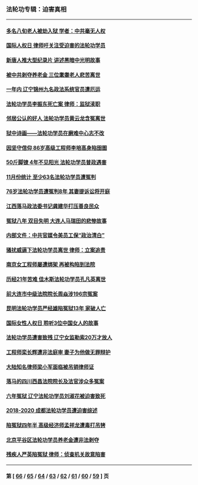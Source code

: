 ### 法轮功专辑：迫害真相
---
#### [多名八旬老人被劫入狱 学者：中共毫无人权](../../pages/nf4379/n13429561.md?12120430) 
#### [国际人权日 律师吁关注受迫害的法轮功学员](../../pages/nf4379/n13427032.md?12120430) 
#### [新唐人推大型纪录片 讲述黑暗中光明故事](../../pages/nf4379/n13427790.md?12120430) 
#### [被中共剥夺养老金 三位耄耋老人悲苦离世](../../pages/nf4379/n13424317.md?12120430) 
#### [一年内 辽宁锦州九名政法系统官员遭厄运](../../pages/nf4379/n13422434.md?12120430) 
#### [法轮功学员李振东死亡案 律师：监狱渎职](../../pages/nf4379/n13422564.md?12120430) 
#### [邻居公认的好人 法轮功学员黄云龙含冤离世](../../pages/nf4379/n13421952.md?12120430) 
#### [狱中诗画——法轮功学员在磨难中心志不改](../../pages/nf4379/n13411319.md?12120430) 
#### [因坚守信仰 86岁高级工程师李培高身陷囹圄](../../pages/nf4379/n13419794.md?12120430) 
#### [50斤脚镣 4年不见阳光 法轮功学员普政遇害](../../pages/nf4379/n13417359.md?12120430) 
#### [11月份统计 至少63名法轮功学员遭冤判](../../pages/nf4379/n13416813.md?12120430) 
#### [76岁法轮功学员遭冤判8年 其妻提诉讼将开庭](../../pages/nf4379/n13415071.md?12120430) 
#### [江西落马政法委书记龚建华打压善良民众](../../pages/nf4379/n13412606.md?12120430) 
#### [冤狱八年 双目失明 大连人马瑞田的悲惨故事](../../pages/nf4379/n13413203.md?12120430) 
#### [内部文件：中共官媒令美员工保“政治清白”](../../pages/nf4379/n13413559.md?12120430) 
#### [骚扰威逼下法轮功学员离世 律师：立案追责](../../pages/nf4379/n13411227.md?12120430) 
#### [南京女工程师屡遭绑架 再被构陷到法院](../../pages/nf4379/n13410744.md?12120430) 
#### [历经21年苦难 佳木斯法轮功学员孔凡英离世](../../pages/nf4379/n13410256.md?12120430) 
#### [前大连市中级法院院长周焱涉196宗冤案](../../pages/nf4379/n13408040.md?12120430) 
#### [昆明法轮功学员严经雄陷冤狱13年 家破人亡](../../pages/nf4379/n13408438.md?12120430) 
#### [国际女性人权日 聆听3位中国女人的故事](../../pages/nf4379/n13406864.md?12120430) 
#### [法轮功学员遭害致残 辽宁女监勒索20万才放人](../../pages/nf4379/n13406210.md?12120430) 
#### [工程师栾长辉遭非法庭审 妻子为他做无罪辩护](../../pages/nf4379/n13405677.md?12120430) 
#### [大陆知名律师梁小军面临被吊销律师证](../../pages/nf4379/n13404552.md?12120430) 
#### [落马的四川西昌法院院长及法官涉众多冤案](../../pages/nf4379/n13400861.md?12120430) 
#### [六年冤狱 辽宁法轮功学员刘淑花被迫害致死](../../pages/nf4379/n13403835.md?12120430) 
#### [2018-2020 成都法轮功学员遭迫害综述](../../pages/nf4379/n13398532.md?12120430) 
#### [陷冤狱四年半 高级经济师孟祥龙遭毒打吊铐](../../pages/nf4379/n13400275.md?12120430) 
#### [北京平谷区法轮功学员养老金遭非法剥夺](../../pages/nf4379/n13397851.md?12120430) 
#### [残疾人严英陷冤狱 律师：侦查机关故意陷害](../../pages/nf4379/n13396140.md?12120430) 

---
#### 第 [ [66](./66.md?12120430) / [65](./65.md?12120430) / [64](./64.md?12120430) / [63](./63.md?12120430) / [62](./62.md?12120430) / [61](./61.md?12120430) / [60](./60.md?12120430) / [59](./59.md?12120430) ] 页
